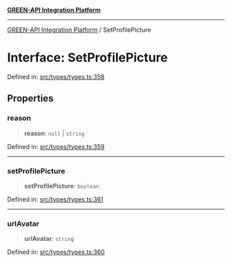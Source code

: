 [**GREEN-API Integration Platform**](../README.md)

***

[GREEN-API Integration Platform](../globals.md) / SetProfilePicture

# Interface: SetProfilePicture

Defined in: [src/types/types.ts:358](https://github.com/green-api/greenapi-integration/blob/26b7312501b16e05fb46a2946b8bfa77b8bc003e/src/types/types.ts#L358)

## Properties

### reason

> **reason**: `null` \| `string`

Defined in: [src/types/types.ts:359](https://github.com/green-api/greenapi-integration/blob/26b7312501b16e05fb46a2946b8bfa77b8bc003e/src/types/types.ts#L359)

***

### setProfilePicture

> **setProfilePicture**: `boolean`

Defined in: [src/types/types.ts:361](https://github.com/green-api/greenapi-integration/blob/26b7312501b16e05fb46a2946b8bfa77b8bc003e/src/types/types.ts#L361)

***

### urlAvatar

> **urlAvatar**: `string`

Defined in: [src/types/types.ts:360](https://github.com/green-api/greenapi-integration/blob/26b7312501b16e05fb46a2946b8bfa77b8bc003e/src/types/types.ts#L360)
